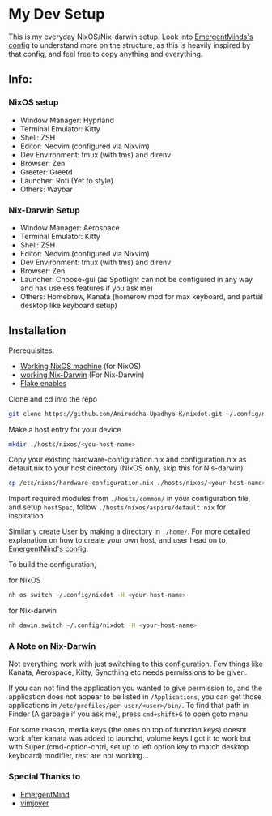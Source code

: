 # My Dev Setup

This is my everyday NixOS/Nix-darwin setup. Look into [EmergentMinds's config](https://github.com/EmergentMind/nix-config) to understand more on the structure, as this is heavily inspired by that config, and feel free to copy anything and everything.

## Info:

### NixOS setup
- Window Manager: Hyprland
- Terminal Emulator: Kitty
- Shell: ZSH
- Editor: Neovim (configured via Nixvim)
- Dev Environment: tmux (with tms) and direnv
- Browser: Zen
- Greeter: Greetd
- Launcher: Rofi (Yet to style)
- Others: Waybar 

### Nix-Darwin Setup
- Window Manager: Aerospace
- Terminal Emulator: Kitty 
- Shell: ZSH
- Editor: Neovim (configured via Nixvim)
- Dev Environment: tmux (with tms) and direnv
- Browser: Zen
- Launcher: Choose-gui (as Spotlight can not be configured in any way and has useless features if you ask me)
- Others: Homebrew, Kanata (homerow mod for max keyboard, and partial desktop like keyboard setup)

## Installation

Prerequisites:
- [Working NixOS machine](https://nixos.org/manual/nixos/stable/index.html#ch-installation) (for NixOS)
- [working Nix-Darwin](https://github.com/nix-darwin/nix-darwin) (For Nix-Darwin)
- [Flake enables](https://nixos.wiki/wiki/flakes)

Clone and cd into the repo
``` bash
git clone https://github.com/Aniruddha-Upadhya-K/nixdot.git ~/.config/nixdot && cd ~/.config/nixdot
```

Make a host entry for your device
``` bash
mkdir ./hosts/nixos/<you-host-name>
```

Copy your existing hardware-configuration.nix and configuration.nix as default.nix to your host directory (NixOS only, skip this for Nis-darwin)
``` bash
cp /etc/nixos/hardware-configuration.nix ./hosts/nixos/<your-host-name>/
```

Import required modules from `./hosts/common/` in your configuration file, and setup `hostSpec`, follow `./hosts/nixos/aspire/default.nix` for inspiration.

Similarly create User by making a directory in `./home/`. For more detailed explanation on how to create your own host, and user head on to [EmergentMind's config](https://github.com/EmergentMind/nix-config).

To build the configuration,

for NixOS
``` bash
nh os switch ~/.config/nixdot -H <your-host-name>
```

for Nix-darwin
``` bash
nh dawin switch ~/.config/nixdot -H <your-host-name>
```

### A Note on Nix-Darwin

Not everything work with just switching to this configuration. Few things like Kanata, Aerospace, Kitty, Syncthing etc needs permissions to be given.

If you can not find the application you wanted to give permission to, and the application does not appear to be listed in `/Applications`, you can get those applications in `/etc/profiles/per-user/<user>/bin/`. To find that path in Finder (A garbage if you ask me), press `cmd+shift+G` to open goto menu

For some reason, media keys (the ones on top of function keys) doesnt work after kanata was added to launchd, volume keys I got it to work but with Super (cmd-option-cntrl, set up to left option key to match desktop keyboard) modifier, rest are not working...

### Special Thanks to

- [EmergentMind](https://github.com/EmergentMind)
- [vimjoyer](https://github.com/vimjoyer)
